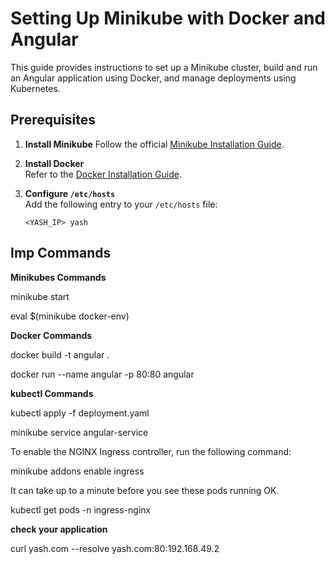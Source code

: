 # Setting Up Minikube with Docker and Angular

This guide provides instructions to set up a Minikube cluster, build and run an Angular application using Docker, and manage deployments using Kubernetes.

## Prerequisites
1. **Install Minikube**
   Follow the official [Minikube Installation Guide](https://minikube.sigs.k8s.io/docs/start/).

2. **Install Docker**  
   Refer to the [Docker Installation Guide](https://docs.docker.com/engine/install/ubuntu/).

3. **Configure `/etc/hosts`**  
   Add the following entry to your `/etc/hosts` file:  
   ```plaintext
   <YASH_IP> yash

## Imp Commands

**Minikubes Commands**

minikube start

eval $(minikube docker-env)

**Docker Commands**

docker build -t angular .

docker run --name angular -p 80:80 angular

**kubectl Commands**

kubectl apply -f deployment.yaml

minikube service angular-service

To enable the NGINX Ingress controller, run the following command:

minikube addons enable ingress

It can take up to a minute before you see these pods running OK.

kubectl get pods -n ingress-nginx

**check your application**

curl yash.com --resolve yash.com:80:192.168.49.2

